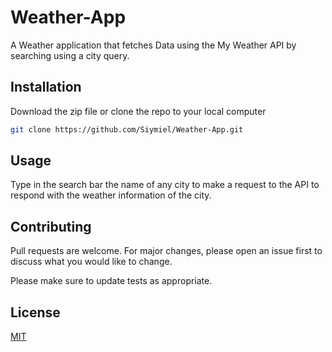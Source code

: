 # Weather-App

A Weather application that fetches Data using the My Weather API by searching using a city query.

## Installation

Download the zip file or clone the repo to your local computer 

```bash
git clone https://github.com/Siymiel/Weather-App.git
```

## Usage

Type in the search bar the name of any city to make a request to the API to respond with the weather information of the city.

## Contributing

Pull requests are welcome. For major changes, please open an issue first to discuss what you would like to change.

Please make sure to update tests as appropriate.

## License

[MIT](https://choosealicense.com/licenses/mit/)
